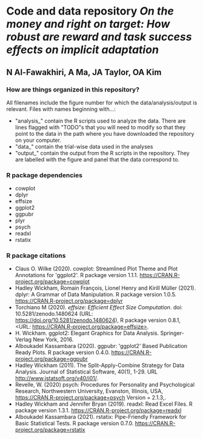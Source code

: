 # Code and data repository *On the money and right on target: How robust are reward and task success effects on implicit adaptation*
## N Al-Fawakhiri, A Ma, JA Taylor, OA Kim

### How are things organized in this repository?
All filenames include the figure number for which the data/analysis/output is relevant.
Files with names beginning with...:
+ "analysis_" contain the R scripts used to analyze the data. There are lines flagged with "TODO"s that you will need to modify so that they point to the data in the path where you have downloaded the repository on your computer.
+ "data_" contain the trial-wise data used in the analyses
+ "output_" contain the output from the R scripts in the repository. They are labelled with the figure and panel that the data correspond to.


### R package dependencies
+ cowplot
+ dplyr
+ effsize
+ ggplot2
+ ggpubr
+ plyr
+ psych
+ readxl
+ rstatix

### R package citations
+ Claus O. Wilke (2020). cowplot: Streamlined Plot Theme and Plot Annotations for 'ggplot2'. R package version 1.1.1.  https://CRAN.R-project.org/package=cowplot
+ Hadley Wickham, Romain François, Lionel Henry and Kirill Müller (2021). dplyr: A Grammar of Data Manipulation. R package version 1.0.5.  https://CRAN.R-project.org/package=dplyr
+ Torchiano M (2020). _effsize: Efficient Effect Size Computation_. doi: 10.5281/zenodo.1480624 (URL: https://doi.org/10.5281/zenodo.1480624), R package version 0.8.1, <URL: https://CRAN.R-project.org/package=effsize>.
+ H. Wickham. ggplot2: Elegant Graphics for Data Analysis. Springer-Verlag New York, 2016.
+ Alboukadel Kassambara (2020). ggpubr: 'ggplot2' Based Publication Ready Plots. R package version 0.4.0. https://CRAN.R-project.org/package=ggpubr
+ Hadley Wickham (2011). The Split-Apply-Combine Strategy for Data Analysis. Journal of Statistical Software, 40(1), 1-29. URL http://www.jstatsoft.org/v40/i01/.
+ Revelle, W. (2020) psych: Procedures for Personality and Psychological Research, Northwestern University, Evanston, Illinois, USA, https://CRAN.R-project.org/package=psych Version = 2.1.3,.
+ Hadley Wickham and Jennifer Bryan (2019). readxl: Read Excel Files. R package version 1.3.1. https://CRAN.R-project.org/package=readxl
+ Alboukadel Kassambara (2021). rstatix: Pipe-Friendly Framework for Basic Statistical Tests. R package version 0.7.0. https://CRAN.R-project.org/package=rstatix